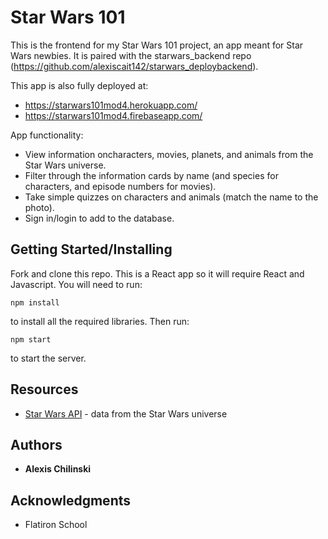 # Star Wars 101

This is the frontend for my Star Wars 101 project, an app meant for Star Wars newbies. It is paired with the starwars_backend repo (https://github.com/alexiscait142/starwars_deploybackend).

This app is also fully deployed at:
* https://starwars101mod4.herokuapp.com/
* https://starwars101mod4.firebaseapp.com/

App functionality:

* View information oncharacters, movies, planets, and animals from the Star Wars universe.
* Filter through the information cards by name (and species for characters, and episode numbers for movies).
* Take simple quizzes on characters and animals (match the name to the photo).
* Sign in/login to add to the database.


## Getting Started/Installing

Fork and clone this repo. This is a React app so it will require React and Javascript. You will need to run:

```
npm install
```

to install all the required libraries. Then run:

```
npm start
```

to start the server.


## Resources

* [Star Wars API](https://swapi.co/) - data from the Star Wars universe

## Authors

* **Alexis Chilinski**

## Acknowledgments

* Flatiron School

